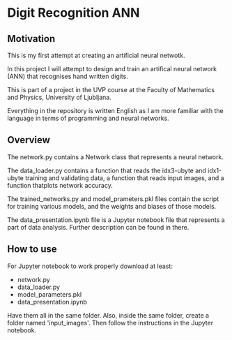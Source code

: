 # Digit Recognition ANN

## Motivation
This is my first attempt at creating an artificial neural netwotk. 

In this project I will attempt to design and train an artifical neural network (ANN) that recognises hand written digits. 

This is part of a project in the UVP course at the Faculty of Mathematics and Physics, University of Ljubljana. 

Everything in the repository is written English as I am more familiar with the language in terms of programming and neural networks.

## Overview
The network.py contains a Network class that represents a neural network. 

The data_loader.py contains a function that reads the idx3-ubyte and idx1-ubyte training and validating data, a function that reads input images, and a function thatplots network accuracy. 

The trained_networks.py and model_prameters.pkl files contain the script for training various models, and the weights and biases of those models.

The data_presentation.ipynb file is a Jupyter notebook file that represents a part of data analysis. Further description can be found in there.

## How to use
For Jupyter notebook to work properly download at least:
- network.py
- data_loader.py
- model_parameters.pkl
- data_presentation.ipynb 

Have them all in the same folder. Also, inside the same folder, create a folder named 'input_images'. Then follow the instructions in the Jupyter notebook.
